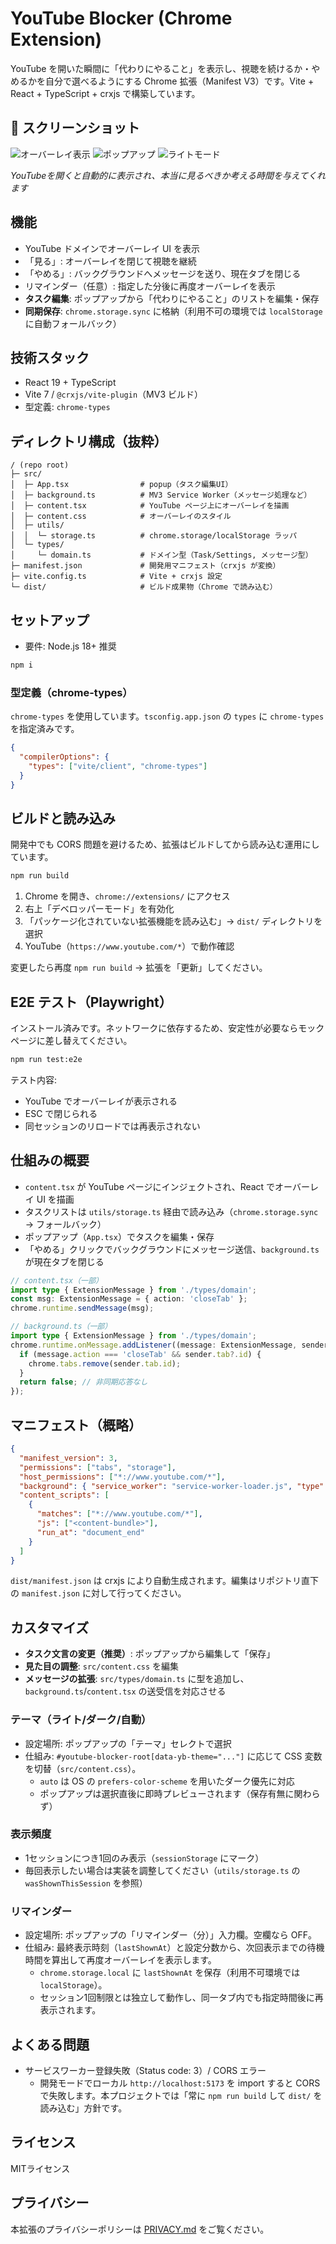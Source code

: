 # YouTube Blocker (Chrome Extension)

YouTube を開いた瞬間に「代わりにやること」を表示し、視聴を続けるか・やめるかを自分で選べるようにする Chrome 拡張（Manifest V3）です。Vite + React + TypeScript + crxjs で構築しています。

## 📸 スクリーンショット

![オーバーレイ表示](screenshots/overlay-main.png)
![ポップアップ](screenshots/popup.png)
![ライトモード](screenshots/lightmode.png)

*YouTubeを開くと自動的に表示され、本当に見るべきか考える時間を与えてくれます*

## 機能
- YouTube ドメインでオーバーレイ UI を表示
- 「見る」: オーバーレイを閉じて視聴を継続
- 「やめる」: バックグラウンドへメッセージを送り、現在タブを閉じる
- リマインダー（任意）: 指定した分後に再度オーバーレイを表示
- **タスク編集**: ポップアップから「代わりにやること」のリストを編集・保存
- **同期保存**: `chrome.storage.sync` に格納（利用不可の環境では `localStorage` に自動フォールバック）

## 技術スタック
- React 19 + TypeScript
- Vite 7 / `@crxjs/vite-plugin`（MV3 ビルド）
- 型定義: `chrome-types`

## ディレクトリ構成（抜粋）
```
/ (repo root)
├─ src/
│  ├─ App.tsx                # popup（タスク編集UI）
│  ├─ background.ts          # MV3 Service Worker（メッセージ処理など）
│  ├─ content.tsx            # YouTube ページ上にオーバーレイを描画
│  ├─ content.css            # オーバーレイのスタイル
│  ├─ utils/
│  │  └─ storage.ts          # chrome.storage/localStorage ラッパ
│  └─ types/
│     └─ domain.ts           # ドメイン型（Task/Settings, メッセージ型）
├─ manifest.json             # 開発用マニフェスト（crxjs が変換）
├─ vite.config.ts            # Vite + crxjs 設定
└─ dist/                     # ビルド成果物（Chrome で読み込む）
```

## セットアップ
- 要件: Node.js 18+ 推奨

```bash
npm i
```

### 型定義（chrome-types）
`chrome-types` を使用しています。`tsconfig.app.json` の `types` に `chrome-types` を指定済みです。

```json
{
  "compilerOptions": {
    "types": ["vite/client", "chrome-types"]
  }
}
```

## ビルドと読み込み
開発中でも CORS 問題を避けるため、拡張はビルドしてから読み込む運用にしています。

```bash
npm run build
```

1. Chrome を開き、`chrome://extensions/` にアクセス
2. 右上「デベロッパーモード」を有効化
3. 「パッケージ化されていない拡張機能を読み込む」→ `dist/` ディレクトリを選択
4. YouTube（`https://www.youtube.com/*`）で動作確認

変更したら再度 `npm run build` → 拡張を「更新」してください。

## E2E テスト（Playwright）
インストール済みです。ネットワークに依存するため、安定性が必要ならモックページに差し替えてください。

```bash
npm run test:e2e
```

テスト内容:
- YouTube でオーバーレイが表示される
- ESC で閉じられる
- 同セッションのリロードでは再表示されない

## 仕組みの概要
- `content.tsx` が YouTube ページにインジェクトされ、React でオーバーレイ UI を描画
- タスクリストは `utils/storage.ts` 経由で読み込み（`chrome.storage.sync` → フォールバック）
- ポップアップ（`App.tsx`）でタスクを編集・保存
- 「やめる」クリックでバックグラウンドにメッセージ送信、`background.ts` が現在タブを閉じる

```ts
// content.tsx（一部）
import type { ExtensionMessage } from './types/domain';
const msg: ExtensionMessage = { action: 'closeTab' };
chrome.runtime.sendMessage(msg);
```

```ts
// background.ts（一部）
import type { ExtensionMessage } from './types/domain';
chrome.runtime.onMessage.addListener((message: ExtensionMessage, sender) => {
  if (message.action === 'closeTab' && sender.tab?.id) {
    chrome.tabs.remove(sender.tab.id);
  }
  return false; // 非同期応答なし
});
```

## マニフェスト（概略）
```json
{
  "manifest_version": 3,
  "permissions": ["tabs", "storage"],
  "host_permissions": ["*://www.youtube.com/*"],
  "background": { "service_worker": "service-worker-loader.js", "type": "module" },
  "content_scripts": [
    {
      "matches": ["*://www.youtube.com/*"],
      "js": ["<content-bundle>"],
      "run_at": "document_end"
    }
  ]
}
```
`dist/manifest.json` は crxjs により自動生成されます。編集はリポジトリ直下の `manifest.json` に対して行ってください。

## カスタマイズ
- **タスク文言の変更（推奨）**: ポップアップから編集して「保存」
- **見た目の調整**: `src/content.css` を編集
- **メッセージの拡張**: `src/types/domain.ts` に型を追加し、`background.ts`/`content.tsx` の送受信を対応させる

### テーマ（ライト/ダーク/自動）
- 設定場所: ポップアップの「テーマ」セレクトで選択
- 仕組み: `#youtube-blocker-root[data-yb-theme="..."]` に応じて CSS 変数を切替（`src/content.css`）。
  - `auto` は OS の `prefers-color-scheme` を用いたダーク優先に対応
  - ポップアップは選択直後に即時プレビューされます（保存有無に関わらず）

### 表示頻度
- 1セッションにつき1回のみ表示（`sessionStorage` にマーク）
- 毎回表示したい場合は実装を調整してください（`utils/storage.ts` の `wasShownThisSession` を参照）

### リマインダー
- 設定場所: ポップアップの「リマインダー（分）」入力欄。空欄なら OFF。
- 仕組み: 最終表示時刻（`lastShownAt`）と設定分数から、次回表示までの待機時間を算出して再度オーバーレイを表示します。
  - `chrome.storage.local` に `lastShownAt` を保存（利用不可環境では `localStorage`）。
  - セッション1回制限とは独立して動作し、同一タブ内でも指定時間後に再表示されます。

## よくある問題
- サービスワーカー登録失敗（Status code: 3）/ CORS エラー
  - 開発モードでローカル `http://localhost:5173` を import すると CORS で失敗します。本プロジェクトでは「常に `npm run build` して `dist/` を読み込む」方針です。

## ライセンス
MITライセンス

## プライバシー
本拡張のプライバシーポリシーは [PRIVACY.md](PRIVACY.md) をご覧ください。
